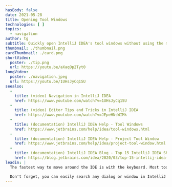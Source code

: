 ```yaml
---
hasBody: false
date: 2021-05-28
title: Opening Tool Windows
technologies: [ ]
topics:
  - navigation
author: tg
subtitle: Quickly open IntelliJ IDEA's tool windows without using the mouse, and easily find items in the window.
thumbnail: ./thumbnail.png
cardThumbnail: ./card.png
shortVideo:
  poster: ./tip.png
  url: https://youtu.be/aXaqOp2Tyt0
longVideo:
  poster: ./navigation.jpeg
  url: https://youtu.be/1UHsJyCq1SU
seealso:
  - 
    title: (video) Navigation in IntelliJ IDEA
    href: https://www.youtube.com/watch?v=1UHsJyCq1SU
  - 
    title: (video) Editor Tips and Tricks in IntelliJ IDEA
    href: https://www.youtube.com/watch?v=JEpeHNsWIMk
  - 
    title: (documentation) IntelliJ IDEA Help - Tool Windows
    href: https://www.jetbrains.com/help/idea/tool-windows.html
  - 
    title: (documentation) IntelliJ IDEA Help - Project Tool Window
    href: https://www.jetbrains.com/help/idea/project-tool-window.html
  - 
    title: (documentation) IntelliJ IDEA Blog - Top 15 IntelliJ IDEA Shortcuts
    href: https://blog.jetbrains.com/idea/2020/03/top-15-intellij-idea-shortcuts/
leadin: |
  The fastest way to move around the IDE is with the keyboard. Most tool windows have a simple numeric shortcut, for example the project tool window is **⌘1** (macOS), or **Alt+1** (Windows/Linux). For those that don't have a keyboard shortcut, you can open these by using [Find Action](../find-actions), or [Search Everywhere](../search-everywhere).

  Don't forget, you can easily search any dialog or window in IntelliJ IDEA simply by typing the thing you want to search for.
---
```


